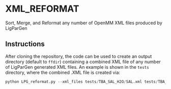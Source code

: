 # XML_REFORMAT
Sort, Merge, and Reformat any number of OpenMM XML files produced by LigParGen

## Instructions

After cloning the repository, the code can be used to create an output directory (default to `ffdir`) containing a combined XML file of any number of LigParGen generated XML files. An example is shown in the `tests` directory, where the combined .XML file is created via:

```python
python LPG_reformat.py --xml_files tests/TBA_SAL_H2O/SAL.xml tests/TBA_SAL_H2O/H2O.xml tests/TBA_SAL_H2O/TBA.xml --output tests/TBA_SAL_H2O/ffdir
```
